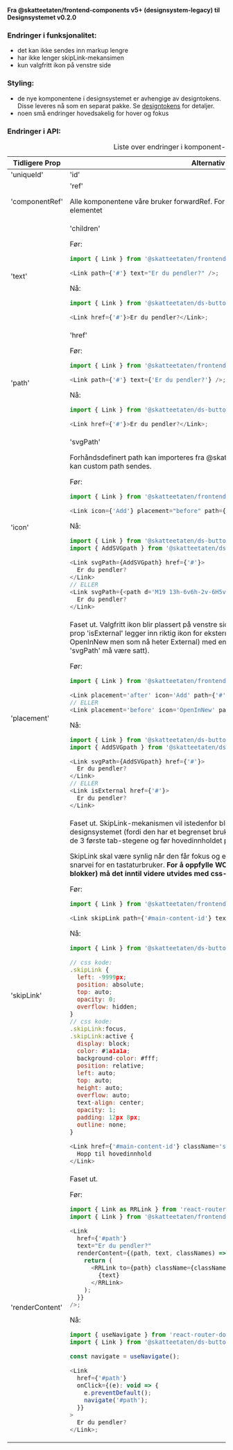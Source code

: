**Fra @skatteetaten/frontend-components v5+ (designsystem-legacy) til Designsystemet v0.2.0**

### Endringer i funksjonalitet:

- det kan ikke sendes inn markup lengre
- har ikke lenger skipLink-mekansimen
- kun valgfritt ikon på venstre side

### Styling:

- de nye komponentene i designsystemet er avhengige av designtokens. Disse leveres nå som en separat pakke. Se [designtokens](#section-designtokens-deprecated) for detaljer.
- noen små endringer hovedsakelig for hover og fokus

### Endringer i API:

<div class="migration-tabell">
<table>
<caption>Liste over endringer i komponent-api'et</caption>
<thead><tr><th>Tidligere Prop</th><th>Alternativ</th></tr></thead>
<tbody>
<tr>
<td>'uniqueId'</td>
<td>'id'</td>
</tr>
<tr>
<td>'componentRef'</td>
<td>
'ref'

Alle komponentene våre bruker forwardRef. For komponent sendes ref til &lt;a&gt;-elementet

</td>
</tr>
<tr>
<td>'text'</td>
<td>
'children'

Før:

```javascript static
import { Link } from '@skatteetaten/frontend-components/Link';

<Link path={'#'} text="Er du pendler?" />;
```

Nå:

```js static
import { Link } from '@skatteetaten/ds-buttons';

<Link href={'#'}>Er du pendler?</Link>;
```

</td>
</tr>
<tr>
<td>'path'</td>
<td>
'href'

Før:

```javascript static
import { Link } from '@skatteetaten/frontend-components/Link';

<Link path={'#'} text={'Er du pendler?'} />;
```

Nå:

```js static
import { Link } from '@skatteetaten/ds-buttons';

<Link href={'#'}>Er du pendler?</Link>;
```

</td>
</tr>
<tr>
<td>'icon'</td>
<td>
'svgPath'

Forhåndsdefinert path kan importeres fra @skatteetaten/ds-icons pakke. Alternativt kan custom path sendes.

Før:

```javascript static
import { Link } from '@skatteetaten/frontend-components/Link';

<Link icon={'Add'} placement="before" path={'#'} text={'Er du pendler?'} />;
```

Nå:

```js static
import { Link } from '@skatteetaten/ds-buttons';
import { AddSVGpath } from '@skatteetaten/ds-icons';

<Link svgPath={AddSVGpath} href={'#'}>
  Er du pendler?
</Link>
// ELLER
<Link svgPath={<path d='M19 13h-6v6h-2v-6H5v-2h6V5h2v6h6v2Z' />} href={'#'}>
  Er du pendler?
</Link>
```

</td>
</tr>
<tr>
<td>'placement'</td>
<td>
Faset ut. Valgfritt ikon blir plassert på venstre side av lenketeksten. Mens bruk av prop 'isExternal' legger inn riktig ikon for 
eksterne sider (som tidligere het OpenInNew men som nå heter External) med en plassering på høyre side (uten at 'svgPath' må være satt).

Før:

```javascript static
import { Link } from '@skatteetaten/frontend-components/Link';

<Link placement='after' icon='Add' path={'#'} text={'Er du pendler?'}/>
// ELLER
<Link placement='before' icon='OpenInNew' path={'#'} text={'Er du pendler?'}/>
```

Nå:

```js static
import { Link } from '@skatteetaten/ds-buttons';
import { AddSVGpath } from '@skatteetaten/ds-icons';

<Link svgPath={AddSVGpath} href={'#'}>
  Er du pendler?
</Link>
// ELLER
<Link isExternal href={'#'}>
  Er du pendler?
</Link>
```

</td>
</tr>
<tr>
<td>'skipLink'</td>
<td>
Faset ut. SkipLink-mekanismen vil istedenfor bli en del av TopBanner i det nye designsystemet (fordi den har et begrenset 
bruksområde hvor den skal ligge blant de 3 første tab-stegene og før hovedinnholdet på nettsiden).

SkipLink skal være synlig når den får fokus og er først og fremst ment som en snarvei for en tastaturbruker. <strong>For
å oppfylle WCAG-kravet 2.4.1 (Hoppe over blokker) må det inntil videre utvides med css-regler for dette slik som under Nå.</strong>

Før:

```javascript static
import { Link } from '@skatteetaten/frontend-components/Link';

<Link skipLink path={'#main-content-id'} text={'Hopp til hovedinnhold'} />;
```

Nå:

```js static
import { Link } from '@skatteetaten/ds-buttons';

// css kode:
.skipLink {
  left: -9999px;
  position: absolute;
  top: auto;
  opacity: 0;
  overflow: hidden;
}
// css kode:
.skipLink:focus,
.skipLink:active {
  display: block;
  color: #1a1a1a;
  background-color: #fff;
  position: relative;
  left: auto;
  top: auto;
  height: auto;
  overflow: auto;
  text-align: center;
  opacity: 1;
  padding: 12px 8px;
  outline: none;
}

<Link href={'#main-content-id'} className='skipLink'>
  Hopp til hovedinnhold
</Link>
```

</td>
</tr>
<tr>
<td>'renderContent'</td>
<td>
Faset ut.

Før:

```javascript static
import { Link as RRLink } from 'react-router-dom';
import { Link } from '@skatteetaten/frontend-components/Link';

<Link
  href={'#path'}
  text="Er du pendler?"
  renderContent={(path, text, classNames) => {
    return (
      <RRLink to={path} className={classNames}>
        {text}
      </RRLink>
    );
  }}
/>;
```

Nå:

```js static
import { useNavigate } from 'react-router-dom';
import { Link } from '@skatteetaten/ds-buttons';

const navigate = useNavigate();

<Link
  href={'#path'}
  onClick={(e): void => {
    e.preventDefault();
    navigate('#path');
  }}
>
  Er du pendler?
</Link>;
```

</td>
</tr>
</tbody>
</table>
</div>
